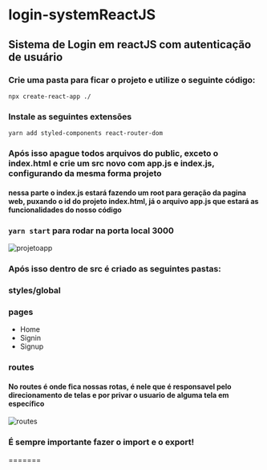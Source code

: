 # login-systemReactJS

## Sistema de Login em reactJS com autenticação de usuário

### Crie uma pasta para ficar o projeto e utilize o seguinte código:

`npx create-react-app ./`

### Instale as seguintes extensões

`yarn add styled-components react-router-dom`

### Após isso apague todos arquivos do public, exceto o index.html e crie um src novo com app.js e index.js, configurando da mesma forma projeto

#### nessa parte o index.js estará fazendo um root para geração da pagina web, puxando o id do projeto index.html, já o arquivo app.js que estará as funcionalidades do nosso código

### `yarn start` para rodar na porta local 3000

![projetoapp](https://user-images.githubusercontent.com/79342387/218337056-9c20d1b0-5995-4812-ad52-1ad50338f72f.png)


### Após isso dentro de src é criado as seguintes pastas:

### styles/global
### pages
* Home
* Signin
* Signup
### routes

#### No routes é onde fica nossas rotas, é nele que é responsavel pelo direcionamento de telas e por privar o usuario de alguma tela em específico

![routes](https://user-images.githubusercontent.com/79342387/218342484-8250c278-17e0-412e-9e93-14a365bd221e.png)

### É sempre importante fazer o import e o export!
=======


